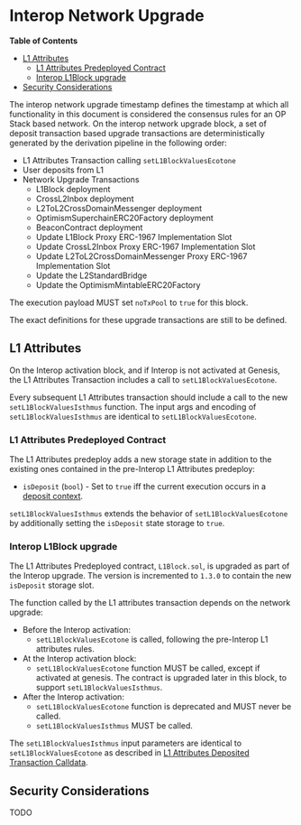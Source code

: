# Interop Network Upgrade

<!-- START doctoc generated TOC please keep comment here to allow auto update -->
<!-- DON'T EDIT THIS SECTION, INSTEAD RE-RUN doctoc TO UPDATE -->
**Table of Contents**

- [L1 Attributes](#l1-attributes)
  - [L1 Attributes Predeployed Contract](#l1-attributes-predeployed-contract)
  - [Interop L1Block upgrade](#interop-l1block-upgrade)
- [Security Considerations](#security-considerations)

<!-- END doctoc generated TOC please keep comment here to allow auto update -->

The interop network upgrade timestamp defines the timestamp at which all functionality in this document is considered
the consensus rules for an OP Stack based network. On the interop network upgrade block, a set of deposit transaction
based upgrade transactions are deterministically generated by the derivation pipeline in the following order:

- L1 Attributes Transaction calling `setL1BlockValuesEcotone`
- User deposits from L1
- Network Upgrade Transactions
  - L1Block deployment
  - CrossL2Inbox deployment
  - L2ToL2CrossDomainMessenger deployment
  - OptimismSuperchainERC20Factory deployment
  - BeaconContract deployment
  - Update L1Block Proxy ERC-1967 Implementation Slot
  - Update CrossL2Inbox Proxy ERC-1967 Implementation Slot
  - Update L2ToL2CrossDomainMessenger Proxy ERC-1967 Implementation Slot
  - Update the L2StandardBridge
  - Update the OptimismMintableERC20Factory

The execution payload MUST set `noTxPool` to `true` for this block.

The exact definitions for these upgrade transactions are still to be defined.

## L1 Attributes

On the Interop activation block, and if Interop is not activated at Genesis,
the L1 Attributes Transaction includes a call to `setL1BlockValuesEcotone`.

Every subsequent L1 Attributes transaction should include a call to the new `setL1BlockValuesIsthmus` function.
The input args and encoding of `setL1BlockValuesIsthmus` are identical to `setL1BlockValuesEcotone`.

### L1 Attributes Predeployed Contract

The L1 Attributes predeploy adds a new storage state in addition to the existing ones contained in the
pre-Interop L1 Attributes predeploy:

- `isDeposit` (`bool`) - Set to `true` iff the current execution occurs in a [deposit context](./derivation.md#deposit-context).

`setL1BlockValuesIsthmus` extends the behavior of `setL1BlockValuesEcotone` by additionally setting the
`isDeposit` state storage to `true`.

### Interop L1Block upgrade

The L1 Attributes Predeployed contract, `L1Block.sol`, is upgraded as part of the Interop upgrade.
The version is incremented to `1.3.0` to contain the new `isDeposit` storage slot.

The function called by the L1 attributes transaction depends on the network upgrade:

- Before the Interop activation:
  - `setL1BlockValuesEcotone` is called, following the pre-Interop L1 attributes rules.
- At the Interop activation block:
  - `setL1BlockValuesEcotone` function MUST be called, except if activated at genesis.
    The contract is upgraded later in this block, to support `setL1BlockValuesIsthmus`.
- After the Interop activation:
  - `setL1BlockValuesEcotone` function is deprecated and MUST never be called.
  - `setL1BlockValuesIsthmus` MUST be called.

The `setL1BlockValuesIsthmus` input parameters are identical to `setL1BlockValuesEcotone` as described in
[L1 Attributes Deposited Transaction Calldata](../protocol/ecotone/l1-attributes.md#l1-attributes-deposited-transaction-calldata).

## Security Considerations

TODO
